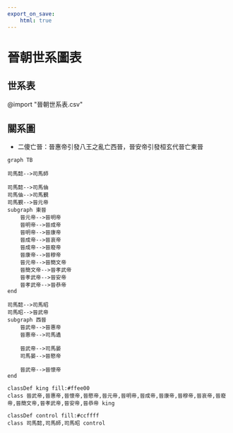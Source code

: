 ```yaml
---
export_on_save:
    html: true
---
```


# 晉朝世系圖表

## 世系表

@import "晉朝世系表.csv"

## 關系圖

- 二傻亡晉：晉惠帝引發八王之亂亡西晉，晉安帝引發桓玄代晉亡東晉

```mermaid
graph TB

司馬懿-->司馬師

司馬懿-->司馬伷
司馬伷-->司馬覲
司馬覲-->晉元帝
subgraph 東晉
    晉元帝-->晉明帝
    晉明帝-->晉成帝
    晉明帝-->晉康帝
    晉成帝-->晉哀帝
    晉成帝-->晉廢帝
    晉康帝-->晉穆帝
    晉元帝-->晉簡文帝
    晉簡文帝-->晉孝武帝
    晉孝武帝-->晉安帝
    晉孝武帝-->晉恭帝
end

司馬懿-->司馬昭
司馬昭-->晉武帝
subgraph 西晉
    晉武帝-->晉惠帝
    晉惠帝-->司馬遹

    晉武帝-->司馬晏
    司馬晏-->晉愍帝

    晉武帝-->晉懷帝
end

classDef king fill:#ffee00
class 晉武帝,晉惠帝,晉懷帝,晉愍帝,晉元帝,晉明帝,晉成帝,晉康帝,晉穆帝,晉哀帝,晉廢帝,晉簡文帝,晉孝武帝,晉安帝,晉恭帝 king

classDef control fill:#ccffff
class 司馬懿,司馬師,司馬昭 control
```